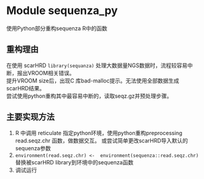 # Module sequenza_py
使用Python部分重构sequenza R中的函数

## 重构理由
在使用 scarHRD `library(sequanza)` 处理大数据量NGS数据时，流程较容易中断，报出VROOM相关错误。  
提升VROOM size后，出现C 库bad-malloc提示。无法使用全部数据生成scarHRD结果。  
尝试使用python重构其中最容易中断的，读取seqz.gz并预处理步骤。

## 主要实现方法
1. R 中调用 reticulate 指定python环境，使用python重构preprocessing read.seqz.chr 函数，做数据交互。 或尝试简单更改scarHRD导入默认的sequenza参数
2. `environment(read.seqz.chr) <-  environment(sequenza::read.seqz.chr)` 替换被scarHRD library到环境中的sequenza函数
3. 调试运行
